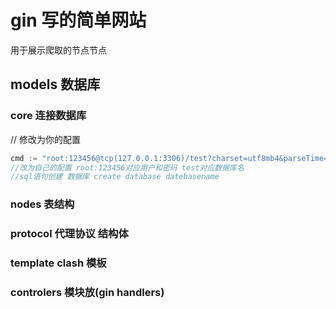 # gin 写的简单网站
用于展示爬取的节点节点

## models 数据库
### core 连接数据库
// 修改为你的配置
```go
cmd := "root:123456@tcp(127.0.0.1:3306)/test?charset=utf8mb4&parseTime=True&loc=Local" 
//改为自己的配置 root:123456对应用户和密码 test对应数据库名
//sql语句创建 数据库 create database datebasename
```
### nodes 表结构

### protocol 代理协议 结构体

### template clash 模板

### controlers 模块放(gin handlers)

